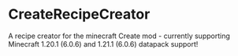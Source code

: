 # CreateRecipeCreator
A recipe creator for the minecraft Create mod - currently supporting Minecraft 1.20.1 (6.0.6) and 1.21.1 (6.0.6) datapack support!
